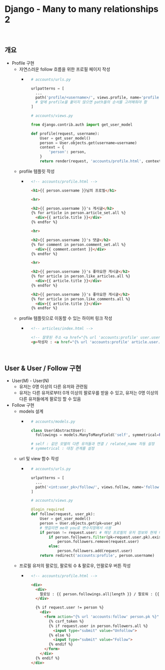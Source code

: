 # Django - Many to many relationships 2

<br/>

## 개요
- Profile 구현
  - 자연스러운 follow 흐름을 위한 프로필 페이지 작성
    - ```python
        # accounts/urls.py

        urlpatterns = [
          ...
          path('profile/<username>/', views.profile, name='profile'),
          # 앞에 profile을 붙이지 않으면 path들의 순서를 고려해줘야 함
        ]

        # accounts/views.py

        from django.contrib.auth import get_user_model

        def profile(request, username):
            User = get_user_model()
            person = User.objects.get(username=username)
            context = {
                'person': person,
            }
            return render(request, 'accounts/profile.html', context)
      ```
  - profile 템플릿 작성
    - ```html
        <!-- accounts/profile.html -->

        <h1>{{ person.username }}님의 프로필</h1>

        <hr>

        <h2>{{ person.username }}'s 게시글</h2>
        {% for article in person.article_set.all %}
          <div>{{ article.title }}</div>
        {% endfor %}

        <hr>

        <h2>{{ person.username }}'s 댓글</h2>
        {% for comment in person.comment_set.all %}
          <div>{{ comment.content }}</div>
        {% endfor %}

        <hr>

        <h2>{{ person.username }}'s 좋아요한 게시글</h2>
        {% for article in person.like_articles.all %}
          <div>{{ article.title }}</div>
        {% endfor %}

        <h2>{{ person.username }}'s 좋아요한 게시글</h2>
        {% for article in person.like_comments.all %}
          <div>{{ article.title }}</div>
        {% endfor %}
      ```
  - profile 템플릿으로 이동할 수 있는 하이퍼 링크 작성
    - ```html
        <!-- articles/index.html -->

        <!-- 잘못된 주소 <a href="{% url 'accounts:profile' user.username %}">내 프로필</a> -->
        <p>작성자 : <a href="{% url 'accounts:profile' article.user.username %}">{{ article.user }}</a></p>
      ```

<br/>

## User & User / Follow 구현
- User(M) - User(N)
  - 유저는 0명 이상의 다른 유저와 관련됨
  - 유저는 다른 유저로부터 0개 이상의 팔로우를 받을 수 있고, 유저는 0명 이상의 다른 유저들에게 팔로잉 할 수 있음
- Follow 구현
  - models 설계
    - ```python
        # accounts/models.py

        class User(AbstractUser):
          followings = models.ManyToManyField('self', symmetrical=False, related_name='followers')

        # self : 같은 모델의 다른 유저들과 연결 / related_name 자동 설정
        # symmetrical : 대칭 관계를 설정
      ```
  - url 및 view 함수 작성
    - ```python
        # accounts/urls.py

        urlpatterns = [
          ...
          path('<int:user_pk>/follow/', views.follow, name='follow'),
        ]

        # accounts/views.py

        @login_required
        def follow(request, user_pk):
            User = get_user_model()
            person = User.objects.get(pk=user_pk)
            # 헷갈리면 me와 you로 변수지정해서 사용
            if person != request.user: # 해당 프로필의 유저 정보와 현재 내 정보와 다를 때
                if person.followers.filter(pk=request.user.pk).exists():
                    person.followers.remove(request.user)
                else:
                    person.followers.add(request.user)
            return redirect('accounts:profile', person.username)
      ```
  - 프로필 유저의 팔로잉, 팔로워 수 & 팔로우, 언팔로우 버튼 작성
    - ```html
        <!-- accounts/profile.html -->

        <div>
          <div>
            팔로잉 : {{ person.followings.all|length }} / 팔로워 : {{ person.followers.all|length }}
          </div>

          {% if request.user != person %}
            <div>
              <form action="{% url 'accounts:follow' person.pk %}" method="POST">
                {% csrf_token %}
                {% if request.user in person.followers.all %}
                  <input type="submit" value="Unfollow">
                {% else %}
                  <input type="submit" value="Follow">
                {% endif %}
              </form>
            </div>
          {% endif %}
        </div>
      ```


